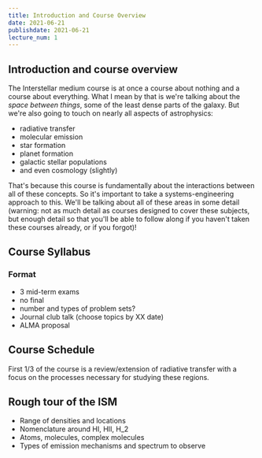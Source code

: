 ```yaml
---
title: Introduction and Course Overview
date: 2021-06-21
publishdate: 2021-06-21
lecture_num: 1
---
```


## Introduction and course overview

The Interstellar medium course is at once a course about nothing and a course about everything. What I mean by that is we're talking about the *space between things*, some of the least dense parts of the galaxy. But we're also going to touch on nearly all aspects of astrophysics:

* radiative transfer
* molecular emission
* star formation 
* planet formation
* galactic stellar populations 
* and even cosmology (slightly)

That's because this course is fundamentally about the interactions between all of these concepts. So it's important to take a systems-engineering approach to this. We'll be talking about all of these areas in some detail (warning: not as much detail as courses designed to cover these subjects, but enough detail so that you'll be able to follow along if you haven't taken these courses already, or if you forgot)!


## Course Syllabus 

### Format
* 3 mid-term exams
* no final
* number and types of problem sets?
* Journal club talk (choose topics by XX date)
* ALMA proposal

## Course Schedule

First 1/3 of the course is a review/extension of radiative transfer with a focus on the processes necessary for studying these regions.

## Rough tour of the ISM

* Range of densities and locations
* Nomenclature around HI, HII, H_2
* Atoms, molecules, complex molecules
* Types of emission mechanisms and spectrum to observe